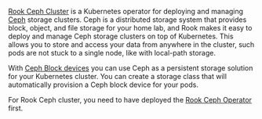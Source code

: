 [Rook Ceph Cluster](https://rook.io/docs/rook/latest-release/) is a Kubernetes operator for deploying and managing [Ceph](https://docs.ceph.com/) storage clusters. Ceph is a distributed storage system that provides block, object, and file storage for your home lab, and Rook makes it easy to deploy and manage Ceph storage clusters on top of Kubernetes. This allows you to store and access your data from anywhere in the cluster, such pods are not stuck to a single node, like with local-path storage.

With [Ceph Block devices](https://docs.ceph.com/en/latest/rbd/rbd-kubernetes/) you can use Ceph as a persistent storage solution for your Kubernetes cluster. You can create a storage class that will automatically provision a Ceph block device for your pods.

For Rook Ceph cluster, you need to have deployed the [Rook Ceph Operator](./charts.rook.io-release-rook-ceph-rook-ceph-operator) first.
